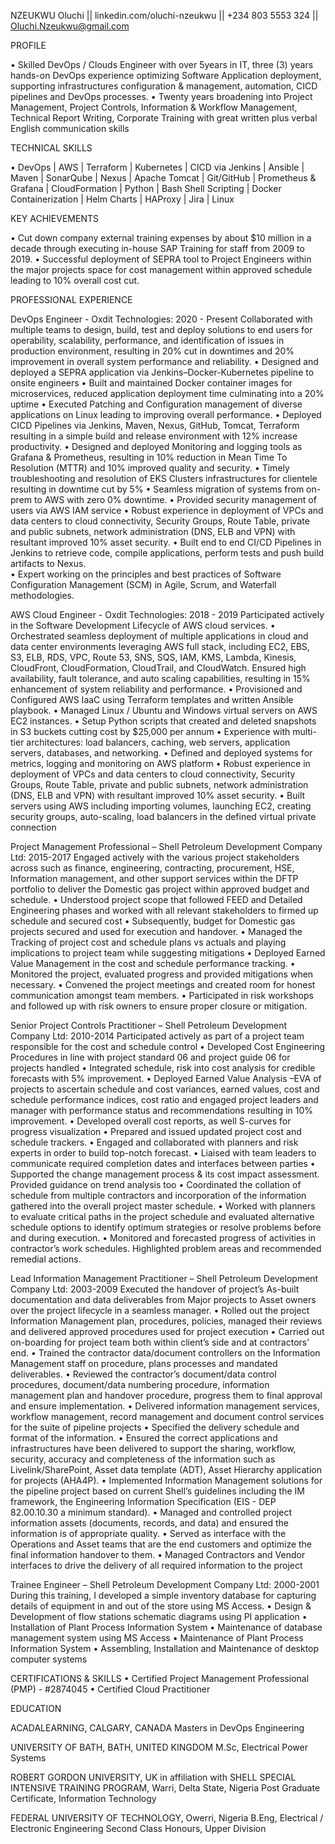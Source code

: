 NZEUKWU Oluchi
|| linkedin.com/oluchi-nzeukwu   ||  +234 803 5553 324   ||   Oluchi.Nzeukwu@gmail.com


PROFILE

•	Skilled DevOps / Clouds Engineer with over 5years in IT,  three (3) years hands-on DevOps experience optimizing Software Application deployment, supporting infrastructures configuration & management, automation, CICD pipelines and DevOps processes.
•	Twenty years broadening into Project Management, Project Controls, Information & Workflow Management, Technical Report Writing, Corporate Training with great written plus verbal English communication skills


TECHNICAL SKILLS

•	DevOps | AWS | Terraform | Kubernetes | CICD via Jenkins | Ansible | Maven | SonarQube | Nexus | Apache Tomcat | Git/GitHub | Prometheus & Grafana | CloudFormation | Python | Bash Shell Scripting | Docker Containerization | Helm Charts | HAProxy | Jira | Linux 

KEY ACHIEVEMENTS

•	Cut down company external training expenses by about $10 million in a decade through executing in-house SAP Training for staff from 2009 to 2019.
•	Successful deployment of SEPRA tool to Project Engineers within the major projects space for cost management within approved schedule leading to 10% overall cost cut.


PROFESSIONAL EXPERIENCE

DevOps Engineer  -  Oxdit Technologies:   2020 - Present
Collaborated with multiple teams to design, build, test and deploy solutions to end users for operability, scalability, performance, and identification of issues in production environment, resulting in 20% cut in downtimes and 20% improvement in overall system performance and reliability.
•	Designed and deployed a SEPRA application  via Jenkins–Docker-Kubernetes pipeline to onsite engineers
•	Built and maintained Docker container images for microservices, reduced application deployment time  culminating into a 20% uptime
•	Executed Patching and Configuration management of diverse applications on Linux leading to improving overall performance.
•	Deployed CICD Pipelines via Jenkins, Maven, Nexus, GitHub, Tomcat, Terraform resulting in a simple build and release environment with 12% increase productivity.
•	Designed and deployed Monitoring and logging tools as Grafana & Prometheus, resulting in 10% reduction in Mean Time To Resolution (MTTR) and 10% improved quality and security.
•	Timely troubleshooting and resolution of EKS Clusters infrastructures for clientele resulting in downtime cut by 5%
•	Seamless migration of systems from on-prem to AWS with zero 0% downtime.
•	Provided security management of users via AWS IAM service
•	Robust experience in deployment of VPCs and data centers to cloud connectivity, Security Groups, Route Table, private and public subnets, network administration (DNS, ELB and VPN) with resultant improved 10% asset security.
•	Built end to end CI/CD Pipelines in Jenkins to retrieve code, compile applications, perform tests and push build artifacts to Nexus.  
•	Expert working on the principles and best practices of Software Configuration Management (SCM) in Agile, Scrum, and Waterfall methodologies. 


AWS Cloud Engineer  -  Oxdit Technologies:   2018 - 2019
Participated actively in the Software Development Lifecycle of AWS cloud services.
•	Orchestrated seamless deployment of multiple applications in cloud and data center environments leveraging AWS full stack, including EC2, EBS, S3, ELB, RDS, VPC, Route 53, SNS, SQS, IAM, KMS, Lambda, Kinesis, CloudFront, CloudFormation, CloudTrail, and CloudWatch. Ensured high availability, fault tolerance, and auto scaling capabilities, resulting in 15% enhancement of system reliability and performance.
•	Provisioned and Configured AWS IaaC using Terraform templates and written Ansible playbook.
•	Managed Linux / Ubuntu and Windows virtual servers on AWS EC2 instances.
•	Setup Python scripts that created and deleted snapshots in S3 buckets cutting cost by $25,000 per annum
•	Experience with multi-tier architectures: load balancers, caching, web servers, application servers, databases, and networking.
•	Defined and deployed systems for metrics, logging and monitoring on AWS platform
•	Robust experience in deployment of VPCs and data centers to cloud connectivity, Security Groups, Route Table, private and public subnets, network administration (DNS, ELB and VPN) with resultant improved 10% asset security.
•	Built servers using AWS including importing volumes, launching EC2, creating security groups, auto-scaling, load balancers in the defined virtual private connection 

	
Project Management Professional – Shell Petroleum Development Company Ltd:  2015-2017
Engaged actively with the various project stakeholders across such as finance, engineering, contracting, procurement, HSE, Information management, and other support services within the DFTP portfolio to deliver the Domestic gas project within approved budget and schedule.
•	Understood project scope that followed FEED and Detailed Engineering phases and worked with all relevant stakeholders to firmed up schedule and secured cost
•	Subsequently, budget for Domestic gas projects secured and used for execution and handover.
•	Managed the Tracking of project cost and schedule plans vs actuals and playing implications to project team while suggesting mitigations
•	Deployed Earned Value Management in the cost and schedule performance tracking.
•	Monitored the project, evaluated progress and provided mitigations when necessary.
•	Convened the project meetings and created room for honest communication amongst team members.
•	Participated in risk workshops and followed up with risk owners to ensure proper closure or mitigation.


Senior Project Controls Practitioner – Shell Petroleum Development Company Ltd: 2010-2014
Participated actively as part of a project team responsible for the cost and schedule control
•	Developed Cost Engineering Procedures in line with project standard 06 and project guide 06 for projects handled
•	Integrated schedule, risk into cost analysis for credible forecasts with 5% improvement.
•	Deployed Earned Value Analysis –EVA of projects to ascertain schedule and cost variances, earned values, cost and schedule performance indices, cost ratio and engaged project leaders and manager with performance status and recommendations resulting in 10% improvement.
•	Developed overall cost reports, as well S-curves for progress visualization
•	Prepared and issued updated project cost and schedule trackers.
•	Engaged and collaborated with planners and risk experts in order to build top-notch forecast.
•	Liaised with team leaders to communicate required completion dates and interfaces between parties
•	Supported the change management process & its cost impact assessment. Provided guidance on trend analysis too
•	Coordinated the collation of schedule from multiple contractors and incorporation of the information gathered into the overall project master schedule.
•	Worked with planners to evaluate critical paths in the project schedule and evaluated alternative schedule options to identify optimum strategies or resolve problems before and during execution. 
•	Monitored and forecasted progress of activities in contractor’s work schedules. Highlighted problem areas and recommended remedial actions.


Lead Information Management Practitioner – Shell Petroleum Development Company Ltd: 2003-2009
Executed the handover of project’s As-built documentation and data deliverables from Major projects to Asset owners over the project lifecycle in a seamless manager.
•	Rolled out the project Information Management plan, procedures, policies, managed their reviews and delivered approved procedures used for project execution
•	Carried out on-boarding for project team both within client’s side and at contractors’ end.
•	Trained the contractor data/document controllers on the Information Management staff on procedure, plans processes and mandated deliverables. 
•	Reviewed the contractor’s document/data control procedures, document/data numbering procedure, information management plan and handover procedure, progress them to final approval and ensure implementation.
•	Delivered information management services, workflow management, record management and document control services for the suite of pipeline projects
•	Specified the delivery schedule and format of the information.
•	Ensured the correct applications and infrastructures have been delivered to support the sharing, workflow, security, accuracy and completeness of the information such as Livelink/SharePoint, Asset data template (ADT), Asset Hierarchy application for projects (AHA4P).
•	Implemented Information Management solutions for the pipeline project based on current Shell’s guidelines including the IM framework, the Engineering Information Specification (EIS - DEP 82.00.10.30 a minimum standard).
•	Managed and controlled project information assets (documents, records, and data) and ensured the information is of appropriate quality.
•	Served as interface with the Operations and Asset teams that are the end customers and optimize the final information handover to them.
•	Managed Contractors and Vendor interfaces to drive the delivery of all required information to the project 


Trainee Engineer – Shell Petroleum Development Company Ltd: 2000-2001
During this training, I developed a simple inventory database for capturing details of equipment in and out of the store using MS Access.
•	Design & Development of flow stations schematic diagrams using PI application 
•	Installation of Plant Process Information System
•	Maintenance of database management system using MS Access
•	Maintenance of Plant Process Information System
•	Assembling, Installation and Maintenance of desktop computer systems


CERTIFICATIONS & SKILLS
•	Certified Project Management Professional (PMP) - #2874045
•	Certified Cloud Practitioner


EDUCATION

ACADALEARNING, CALGARY, CANADA
Masters in DevOps Engineering

UNIVERSITY OF BATH, BATH, UNITED KINGDOM
M.Sc, Electrical Power Systems

ROBERT GORDON UNIVERSITY, UK in affiliation with 
SHELL SPECIAL INTENSIVE TRAINING PROGRAM, Warri, Delta State, Nigeria
Post Graduate Certificate, Information Technology

FEDERAL UNIVERSITY OF TECHNOLOGY, Owerri, Nigeria
B.Eng, Electrical / Electronic Engineering
Second Class Honours, Upper Division
